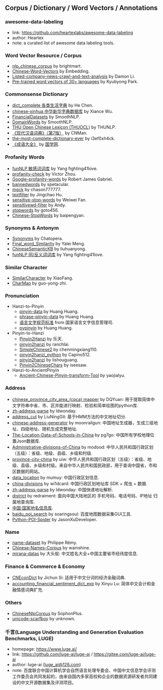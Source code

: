 ## **Corpus / Dictionary / Word Vectors / Annotations**


### awesome-data-labeling
  * link: https://github.com/heartexlabs/awesome-data-labeling
  * author: Heartex
  * note: a curated list of awesome data labeling tools.

### Word Vector Resource / Corpus
  * [nlp_chinese_corpus](https://github.com/brightmart/nlp_chinese_corpus) by brightmart.
  * [Chinese-Word-Vectors](https://github.com/Embedding/Chinese-Word-Vectors) by Embedding.
  * [Listed-company-news-crawl-and-text-analysis](https://github.com/DemonDamon/Listed-company-news-crawl-and-text-analysis) by Damon Li.
  * [Pre-trained word vectors of 30+ languages](https://github.com/Kyubyong/wordvectors) by Kyubyong Park.

### Commonsense Dictionary
  * [dict_complete 各类生活字典](https://github.com/hee0624/dict_complete) by He Chen.
  * [chinese-xinhua 中华新华字典数据库](https://github.com/pwxcoo/chinese-xinhua) by Xiance Wu.
  * [FinancialDatasets](https://github.com/smoothnlp/FinancialDatasets) by SmoothNLP.
  * [DomainWords](https://github.com/smoothnlp/DomainWords) by SmoothNLP.
  * [THU Open Chinese Lexicon (THUOCL)](https://github.com/thunlp/THUOCL) by THUNLP.
  * [《现代汉语词典》（第7版）](https://github.com/CNMan/XDHYCD7th) by CNMan.
  * [the-most-complete-dictionary-ever](https://github.com/i3ef0xh4ck/the-most-complete-dictionary-ever) by i3ef0xh4ck.
  * [《成语大全》](http://www.guoxue.com/chengyu/CYML.htm) by [国学网](www.guoxue.com).
  
### Profanity Words
  * [funNLP 敏感词词库](https://github.com/fighting41love/funNLP) by Yang fighting41love.
  * [profanity-check](https://github.com/vzhou842/profanity-check) by Victor Zhou.
  * [Google-profanity-words](https://github.com/RobertJGabriel/Google-profanity-words) by Robert James Gabriel.
  * [bannedwords](https://github.com/spetacular/bannedwords) by spetacular.
  * [mgck](https://github.com/chason777777/mgck) by chason777777.
  * [textfilter](https://github.com/observerss/textfilter) by Jingchao Hu.
  * [sensitive-stop-words](https://github.com/fwwdn/sensitive-stop-words) by Weiwei Fan.
  * [sensitivewd-filter](https://github.com/andyzty/sensitivewd-filter) by Andy.
  * [stopwords](https://github.com/goto456/stopwords) by goto456.
  * [Chinese-StopWords](https://github.com/baipengyan/Chinese-StopWords) by baipengyan.

### Synonyms & Antonym
  * [Synonyms](https://github.com/chatopera/Synonyms) by Chatopera.
  * [Final_word_Similarity](https://github.com/yaleimeng/Final_word_Similarity) by Yalei Meng.
  * [ChineseSemanticKB](https://github.com/liuhuanyong/ChineseSemanticKB) by liuhuanyong.
  * [funNLP 同/反义词词库](https://github.com/fighting41love/funNLP) by Yang fighting41love.

### Similar Character
  * [SimilarCharacter](https://github.com/contr4l/SimilarCharacter) by XiaoFang.
  * [CharMap](https://github.com/guo-yong-zhi/CharMap) by guo-yong-zhi.

### Pronunciation
  * Hanzi-to-Pinyin
    - [pinyin-data](https://github.com/mozillazg/pinyin-data) by Huang Huang.
    - [phrase-pinyin-data](https://github.com/mozillazg/phrase-pinyin-data) by Huang Huang.
    - [语言文字规范标准](http://www.moe.gov.cn/s78/A19/A19_ztzl/ztzl_yywzgfbz/) from 国家语言文字信息管理司.
    - [pypinyin](https://pypi.org/project/pypinyin/) by Huang Huang.
  * Pinyin-to-Hanzi
    - [Pinyin2Hanzi](https://github.com/letiantian/Pinyin2Hanzi) by 乐天.
    - [pinyin2hanzi](https://github.com/ranchlai/pinyin2hanzi) by ranchlai.
    - [SimpleChinese2](https://github.com/chenmingxiang110/SimpleChinese2) by chenmingxiang110.
    - [pinyin2hanzi_python](https://github.com/Capino512/pinyin2hanzi_python) by Capino512.
    - [pinyin2hanzi](https://github.com/lishouguang/pinyin2hanzi) by lishouguang.
    - [Pinyin2ChineseChars](https://github.com/iseesaw/Pinyin2ChineseChars) by iseesaw.
  * Hanzi-to-AncientPinyin
    - [Ancient-Chinese-Pinyin-transform-Tool](https://github.com/yaojialyu/Ancient-Chinese-Pinyin-transform-Tool) by yaojialyu.
  
### Address
  * [chinese_province_city_area_(cpca) mapper](https://github.com/DQinYuan/chinese_province_city_area_mapper) by DQYuan: 用于提取简体中文字符串中省、市、区并能进行映射、检验和简单绘图的python库.
  * [zh-address-parse](https://github.com/ldwonday/zh-address-parse) by ldwonday.
  * [address_cut](https://github.com/LiuNingGit/address_cut) by LiuNingGit: 基于HMM方法的中文地址切分.
  * [chinese-address-generator](https://github.com/moonrailgun/chinese-address-generator) by moonrailgun: 中国地址生成器，生成三级地址、四级地址、随机生成完整地址.
  * [The-Location-Data-of-Schools-in-China](https://github.com/pg7go/The-Location-Data-of-Schools-in-China) by pg7go: 中国所有学校地理位置Json数据库.
  * [Administrative-divisions-of-China](https://github.com/modood/Administrative-divisions-of-China) by modood: 中华人民共和国行政区划（五级）：省级、地级、县级、乡级和村级.
  * [province-city-china](https://github.com/uiwjs/province-city-china) by uiw: 中华人民共和国行政区划（五级）：省级、地级、县级、乡级和村级。来自中华人民共和国民政部，用于查询中国省，市和区数据的网站。
  * [data_location](https://github.com/mumuy/data_location) by mumuy: 中国行政区划信息.
  * [china-divisions](https://github.com/wi1dcard/china-divisions) by wi1dcard: 中国行政区划地址库 SDK + 爬虫 + 数据.
  * [zh-address-parse](https://github.com/ldwonday/zh-address-parse) by ldwonday: 中国快递地址解析.
  * [district](https://github.com/redraiment/district) by redraiment: 面向中国大陆地区的 手机号码、电话号码、IP地址 归属地查询库.
  * [中国·国家地名信息库](http://dmfw.mca.gov.cn/index.html).
  * [baidu_poi_search](https://github.com/soaringsoul/baidu_poi_search) by soaringsoul: 百度地图数据采集GUI工具.
  * [Python-POI-Spider](https://github.com/JasonXuDeveloper/Python-POI-Spider) by JasonXuDeveloper.

### Name
  * [name-dataset](https://github.com/philipperemy/name-dataset) by Philippe Rémy.
  * [Chinese-Names-Corpus](https://github.com/wainshine/Chinese-Names-Corpus) by wainshine.
  * [mirana-datas](https://github.com/yiifaa/mirana-datas) by 大头蚁: 中文姓名大全+中国主要省市经纬度信息.

### Finance & Commerce & Economy
  * [CNEconDict](https://github.com/sijichun/CNEconDict) by Jichun Si: 适用于中文分词的经济金融词典.
  * [accounting_financial_sentiment_dict_exp](https://github.com/nanabunny/accounting_financial_sentiment_dict_exp) by Xinyu Lu: 简体中文会计和金融情感词典扩充.

### Others
  * [ChineseNlpCorpus](https://github.com/SophonPlus/ChineseNlpCorpus) by SophonPlus.
  * [unicode-scarfboy](https://unicode.scarfboy.com/) by unknown.

### 千言(Language Understanding and Generation Evaluation Benchmarks, LUGE)
  * homepage: https://www.luge.ai/
  * link: https://github.com/luge-ai/luge-ai / https://gitee.com/luge-ai/luge-ai
  * author: luge-ai (luge_ai@126.com)
  * note: 百度联合中国计算机学会自然语言处理专委会、中国中文信息学会评测工作委员会共同发起的，由来自国内多家高校和企业的数据资源研发者共同建设的中文开源数据集及评测项目。
